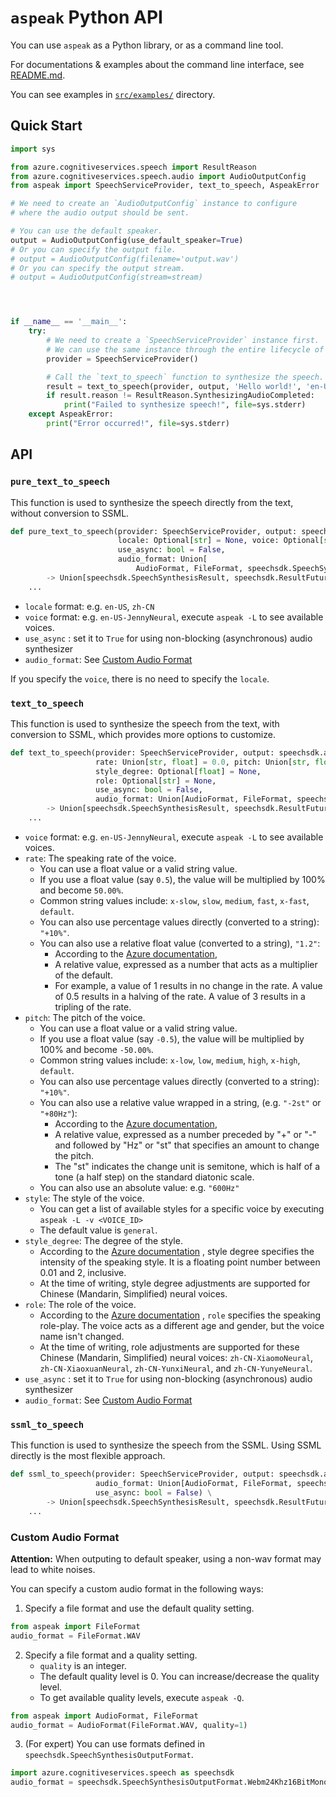 # `aspeak` Python API

You can use `aspeak` as a Python library, or as a command line tool.

For documentations & examples about the command line interface, see [README.md](README.md).

You can see examples in [`src/examples/`](src/examples) directory. 

## Quick Start

```python
import sys

from azure.cognitiveservices.speech import ResultReason
from azure.cognitiveservices.speech.audio import AudioOutputConfig
from aspeak import SpeechServiceProvider, text_to_speech, AspeakError

# We need to create an `AudioOutputConfig` instance to configure 
# where the audio output should be sent.

# You can use the default speaker.
output = AudioOutputConfig(use_default_speaker=True)
# Or you can specify the output file.
# output = AudioOutputConfig(filename='output.wav')
# Or you can specify the output stream.
# output = AudioOutputConfig(stream=stream)




if __name__ == '__main__':
    try:
        # We need to create a `SpeechServiceProvider` instance first.
        # We can use the same instance through the entire lifecycle of the application.
        provider = SpeechServiceProvider()

        # Call the `text_to_speech` function to synthesize the speech.
        result = text_to_speech(provider, output, 'Hello world!', 'en-US-JennyNeural')
        if result.reason != ResultReason.SynthesizingAudioCompleted:
            print("Failed to synthesize speech!", file=sys.stderr)
    except AspeakError:
        print("Error occurred!", file=sys.stderr)
```

## API

### `pure_text_to_speech`

This function is used to synthesize the speech directly from the text, without conversion to SSML.

```python
def pure_text_to_speech(provider: SpeechServiceProvider, output: speechsdk.audio.AudioOutputConfig, text: str,
                        locale: Optional[str] = None, voice: Optional[str] = None,
                        use_async: bool = False,
                        audio_format: Union[
                            AudioFormat, FileFormat, speechsdk.SpeechSynthesisOutputFormat, None] = None) \
        -> Union[speechsdk.SpeechSynthesisResult, speechsdk.ResultFuture]:
    ...
```
- `locale` format: e.g. `en-US`, `zh-CN`
- `voice` format: e.g. `en-US-JennyNeural`, execute `aspeak -L` to see available voices.
- `use_async` : set it to `True` for using non-blocking (asynchronous) audio synthesizer
- `audio_format`: See [Custom Audio Format](#custom-audio-format)

If you specify the `voice`, there is no need to specify the `locale`.

### `text_to_speech`

This function is used to synthesize the speech from the text,
with conversion to SSML, which provides more options to customize.

```python
def text_to_speech(provider: SpeechServiceProvider, output: speechsdk.audio.AudioOutputConfig, text: str, voice: str,
                   rate: Union[str, float] = 0.0, pitch: Union[str, float] = 0.0, style: str = "general",
                   style_degree: Optional[float] = None,
                   role: Optional[str] = None,
                   use_async: bool = False,
                   audio_format: Union[AudioFormat, FileFormat, speechsdk.SpeechSynthesisOutputFormat, None] = None) \
        -> Union[speechsdk.SpeechSynthesisResult, speechsdk.ResultFuture]:
    ...
```

- `voice` format: e.g. `en-US-JennyNeural`, execute `aspeak -L` to see available voices.
- `rate`: The speaking rate of the voice.
  - You can use a float value or a valid string value.
  - If you use a float value (say `0.5`), the value will be multiplied by 100% and become `50.00%`.
  - Common string values include: `x-slow`, `slow`, `medium`, `fast`, `x-fast`, `default`.
  - You can also use percentage values directly (converted to a string): `"+10%"`.
  - You can also use a relative float value (converted to a string), `"1.2"`: 
    - According to the [Azure documentation](https://docs.microsoft.com/en-us/azure/cognitive-services/speech-service/speech-synthesis-markup?tabs=csharp#adjust-prosody),
    - A relative value, expressed as a number that acts as a multiplier of the default. 
    - For example, a value of 1 results in no change in the rate. A value of 0.5 results in a halving of the rate. A value of 3 results in a tripling of the rate.
- `pitch`: The pitch of the voice.
  - You can use a float value or a valid string value.
  - If you use a float value (say `-0.5`), the value will be multiplied by 100% and become `-50.00%`.
  - Common string values include: `x-low`, `low`, `medium`, `high`, `x-high`, `default`.
  - You can also use percentage values directly (converted to a string): `"+10%"`.
  - You can also use a relative value wrapped in a string, (e.g. `"-2st"` or `"+80Hz"`): 
    - According to the [Azure documentation](https://docs.microsoft.com/en-us/azure/cognitive-services/speech-service/speech-synthesis-markup?tabs=csharp#adjust-prosody),
    - A relative value, expressed as a number preceded by "+" or "-" and followed by "Hz" or "st" that specifies an amount to change the pitch.
    - The "st" indicates the change unit is semitone, which is half of a tone (a half step) on the standard diatonic scale.
  - You can also use an absolute value: e.g. `"600Hz"`
- `style`: The style of the voice.
  - You can get a list of available styles for a specific voice by executing `aspeak -L -v <VOICE_ID>`
  - The default value is `general`.
- `style_degree`: The degree of the style.
  - According to the
[Azure documentation](https://docs.microsoft.com/en-us/azure/cognitive-services/speech-service/speech-synthesis-markup?tabs=csharp#adjust-speaking-styles)
, style degree specifies the intensity of the speaking style.
It is a floating point number between 0.01 and 2, inclusive.
  - At the time of writing, style degree adjustments are supported for Chinese (Mandarin, Simplified) neural voices.
- `role`: The role of the voice.
  - According to the
[Azure documentation](https://docs.microsoft.com/en-us/azure/cognitive-services/speech-service/speech-synthesis-markup?tabs=csharp#adjust-speaking-styles)
, `role` specifies the speaking role-play. The voice acts as a different age and gender, but the voice name isn't
changed.
  - At the time of writing, role adjustments are supported for these Chinese (Mandarin, Simplified) neural voices:
`zh-CN-XiaomoNeural`, `zh-CN-XiaoxuanNeural`, `zh-CN-YunxiNeural`, and `zh-CN-YunyeNeural`.
- `use_async` : set it to `True` for using non-blocking (asynchronous) audio synthesizer
- `audio_format`: See [Custom Audio Format](#custom-audio-format)


### `ssml_to_speech`

This function is used to synthesize the speech from the SSML. Using SSML directly is the most flexible approach.

```python
def ssml_to_speech(provider: SpeechServiceProvider, output: speechsdk.audio.AudioOutputConfig, ssml: str,
                   audio_format: Union[AudioFormat, FileFormat, speechsdk.SpeechSynthesisOutputFormat, None],
                   use_async: bool = False) \
        -> Union[speechsdk.SpeechSynthesisResult, speechsdk.ResultFuture]:
    ...
```

### Custom Audio Format

**Attention:** When outputing to default speaker, using a non-wav format may lead to white noises.

You can specify a custom audio format in the following ways:

1. Specify a file format and use the default quality setting.
```python
from aspeak import FileFormat
audio_format = FileFormat.WAV
```

2. Specify a file format and a quality setting.
   - `quality` is an integer.
   - The default quality level is 0. You can increase/decrease the quality level.
   - To get available quality levels, execute `aspeak -Q`.
```python
from aspeak import AudioFormat, FileFormat
audio_format = AudioFormat(FileFormat.WAV, quality=1)
```

3. (For expert) You can use formats defined in `speechsdk.SpeechSynthesisOutputFormat`.
```python
import azure.cognitiveservices.speech as speechsdk
audio_format = speechsdk.SpeechSynthesisOutputFormat.Webm24Khz16BitMonoOpus
```

